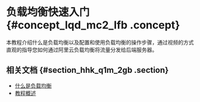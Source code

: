 # 负载均衡快速入门 {#concept_lqd_mc2_lfb .concept}

本教程介绍什么是负载均衡以及配置和使用负载均衡的操作步骤，通过视频的方式直观的指导您如何通过阿里云负载均衡将流量分发给后端服务器。

## 相关文档 {#section_hhk_q1m_2gb .section}

-   [什么是负载均衡](../../../../intl.zh-CN/产品简介/什么是负载均衡.md#)
-   [教程概述](../../../../intl.zh-CN/快速入门/教程概述.md#)


